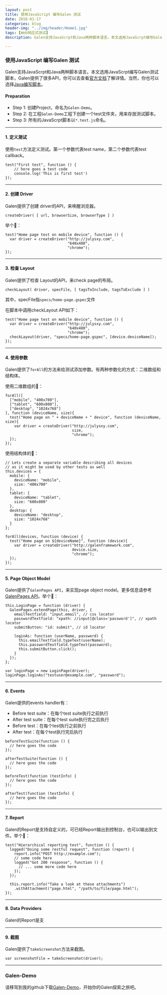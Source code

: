 ```yaml
---
layout: post
title: 使用JavaScript 编写Galen 测试
date: 2018-01-17
categories: blog
header-img: "../img/header/Home1.jpg"
tags: [Web响应式测试]
description: Galen支持JavaScrpt和Java两种脚本语言。本文选用JavaScrpt编写Galen测试脚本，Galen提供了很多API，你可以去查看官方文档了解详情。当然，你也可以选择Java编写脚本。

---
```

### 使用JavaScript 编写Galen 测试

Galen支持JavaScrpt和Java两种脚本语言。本文选用JavaScrpt编写Galen测试脚本，Galen提供了很多API，你可以去查看[官方文档](http://galenframework.com/docs/reference-javascript-tests-guide/)了解详情。当然，你也可以选择[Java编写脚本](http://galenframework.com/docs/reference-java-tests/)。

#### Preparation
* Step 1: 创建Project，命名为`Galen-Demo`。
* Step 2: 在工程`Galen-Demo`工程下创建一个test文件夹，用来存放测试脚本。
* Step 3: 所有的JavaScrpt脚本以`*.test.js`命名。

---
#### 1. 定义测试

使用`test`方法定义测试。第一个参数代表test name，第二个参数代表test callback。

```
test("First test", function () {
    // here goes a test code
    console.log('This is first test')
});
```
---
#### 2. 创建 Driver
Galen提供了创建 driver的API，来唤醒浏览器。

```
createDriver( [ url, browserSize, browserType ] )
```
举个🌰：

```
test("Home page test on mobile device", function () {
  var driver = createDriver("http://julysxy.com",
                            "640x480",
                            "chrome");
});
```
---
#### 3. 检查 Layout
Galen提供了检查 Layout的API，来check page的布局。

```
checkLayout( driver, specFile, [ tagsToInclude, tagsToExclude ] )
```

其中，specFile指`specs/home-page.gspec`文件

在脚本中调用checkLayout API如下：

```
test("Home page test on mobile device", function () {
  var driver = createDriver("http://julysxy.com",
                            "640x480",
                            "chrome");
  checkLayout(driver, "specs/home-page.gspec", [device.deviceName]);
});
```
---
#### 4. 使用参数
Galen提供了`forAll`的方法来给测试添加参数。有两种参数化的方式：二维数组和结构体。

使用二维数组的🌰：

```
forAll([
  ["mobile", "400x700"],
  ["tablet", "600x800"],
  ["desktop", "1024x768"]
], function (deviceName, size){
  test("Home page on " + deviceName + " device", function (deviceName, size){
    var driver = createDriver("http://julysxy.com",
                              size, 
                              "chrome");
  });
});
```
使用结构体的🌰：

```
// Lets create a separate variable describing all devices 
// as it might be used by other tests as well
this.devices = {
  mobile: {
    deviceName: "mobile",
    size: "400x700"
  },
  tablet: {
    deviceName: "tablet",
    size: "600x800"
  },
  desktop: {
    deviceName: "desktop",
    size: "1024x768"
  }
};

forAll(devices, function (device) {
  test("Home page on ${deviceName}", function (device){
    var driver = createDriver("http://galenframework.com",
                              device.size, 
                              "chrome");
  });
});
```
---
#### 5. Page Object Model

Galen提供了`GalenPages API`，来实现page object model。更多信息请参考[GalenPages API](http://galenframework.com/docs/reference-galenpages-javascript-api/)。举个🌰：

```
this.LoginPage = function (driver) {
  GalenPages.extendPage(this, driver, {
    emailTextfield: "input.email", // css locator
    passwordTextfield: "xpath: //input[@class='password']", // xpath locator
    submitButton: "id: submit", // id locator

    loginAs: function (userName, password) {
      this.emailTextfield.typeText(userName);
      this.passwordTextfield.typeText(password);
      this.submitButton.click();
    }
  });
};

var loginPage = new LoginPage(driver);
loginPage.loginAs("testuser@example.com", "password");

```

---
#### 6. Events

Galen提供的events handler有：

* Before test suite：在每个test suite执行之前执行
* After test suite：在每个test suite执行完之后执行
* Before test：在每个test执行之前执行
* After test：在每个test执行完后执行


```
beforeTestSuite(function () {
  // here goes the code
});

afterTestSuite(function () {
  // here goes the code
});

beforeTest(function (testInfo) {
  // here goes the code
});

afterTest(function (testInfo) {
  // here goes the code
});

```

---
#### 7. Report

Galen的Report是支持自定义的，可已经Report输出到控制台，也可以输出到文件。举个🌰：

```
test("Hierarchical reporting test", function () {
  logged("Doing some restful request", function (report) {
    report.info("POST http://example.com");
    // some code here
    logged("Got 200 response", function () {
      // ... some more code here
    });
  });
  
  this.report.info("Take a look at these attachments")
    .withAttachment("page.html", "/path/to/file/page.html");
});
```
---
#### 8. Data Providers

Galen的Report是支



---
#### 9. 截图
Galen提供了`takeScreenshot`方法来截图。

```
var screenshotFile = takeScreenshot(driver);
```


---
### Galen-Demo

请移驾到我的github下载[Galen-Demo](https://github.com/JulyShi/Galen-Demo)，开始你的Galen探索之旅吧。






